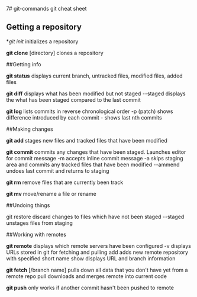 7# git-commands
git cheat sheet

## Getting a repository

**git init* initializes a repository

**git clone** <url> [directory] clones a repository

##Getting info

**git status** displays current branch, untracked files, modified files, added files

**git diff** displays what has been modified but not staged
--staged displays the what has been staged compared to the last commit

**git log** lists commits in reverse chronological order
-p (patch) shows difference introduced by each commit
-<n> shows last nth commits

##Making changes

**git add** <file> stages new files and tracked files that have been modified

**git commit** commits any  changes that have been staged. Launches editor for commit message
-m accepts inline commit message
-a skips staging area and commits any tracked files that have been modified
--ammend undoes last commit and returns to staging

**git rm** remove files that are currently been track

**git mv <original file> <renamed file>** move/rename a file or rename

##Undoing things

git restore <file> discard changes to files which have not been staged
--staged <file> unstages files from staging

##Working with remotes

**git remote** displays which remote servers have been configured
-v displays URLs stored in git for fetching and pulling
add <short name> <URL> adds new remote repository with specified short name
show <short name> displays URL and branch information

**git fetch** <short name>[/branch name] pulls down all data that you don't have yet from a remote repo
pull downloads and merges remote into current code

**git push** <short name> <branch name> only works if another commit hasn't been pushed to remote

